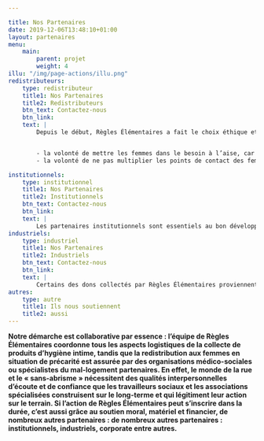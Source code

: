 ```yaml
---

title: Nos Partenaires
date: 2019-12-06T13:48:10+01:00
layout: partenaires
menu: 
    main:
        parent: projet
        weight: 4
illu: "/img/page-actions/illu.png"
redistributeurs: 
    type: redistributeur
    title1: Nos Partenaires
    title2: Redistributeurs
    btn_text: Contactez-nous
    btn_link: 
    text: |
        Depuis le début, Règles Élémentaires a fait le choix éthique et moral de ne pas assurer directement la redistribution auprès des femmes dans le besoin, mais plutôt de passer par des partenaires redistributeurs, comme le Samusocial de Paris,  la Croix  Rouge, les Restos du  Coeur, le Secours Catholique ou encore le Secours Populaire. Ce choix s’explique par deux raisons : 


        - la volonté de mettre les femmes dans le besoin à l’aise, car le monde de la rue et de la précarité en général nécessite des qualités interpersonnelles d’écoute et de confiance que les associations spécialisées construisent sur le long-terme et qui légitiment leur action sur le terrain
        - la volonté de ne pas multiplier les points de contact des femmes dans le besoin 

institutionnels: 
    type: institutionnel
    title1: Nos Partenaires
    title2: Institutionnels
    btn_text: Contactez-nous
    btn_link: 
    text: |
        Les partenaires institutionnels sont essentiels au bon développement de l’association et nous permettent de porter toujours plus loin la lutte contre la précarité menstruelle. Le fait que des élu.e.s, des maires ou des ministres s’emparent du sujet amplifie notre message et nous rapproche d’un monde où la précarité menstruelle n’existerait plus.
industriels: 
    type: industriel
    title1: Nos Partenaires
    title2: Industriels
    btn_text: Contactez-nous
    btn_link: 
    text: |
        Certains des dons collectés par Règles Élémentaires proviennent directement des industriels. Fabricants de protections jetables ou réutilisables, ces partenaires nous permettent d’offrir la plus grande diversité de produits possible aux femmes bénéficiaires afin que celles-ci choisissent ce qui leur convient le mieux. En effet, chez Règles Élémentaires, nous pensons que chaque femme devrait avoir le choix de ses protections d’hygiène intime et être informée de toutes les alternatives qui existent ! 
autres: 
    type: autre
    title1: Ils nous soutiennent
    title2: aussi
---
```



**Notre démarche est collaborative par essence : l’équipe de Règles Élémentaires coordonne tous les aspects logistiques de la collecte de produits d’hygiène intime, tandis que la redistribution aux femmes en situation de précarité est assurée par des organisations médico-sociales ou spécialistes du mal-logement partenaires. En effet, le monde de la rue et le « sans-abrisme » nécessitent des qualités interpersonnelles d’écoute et de confiance que les travailleurs sociaux et les associations spécialisées construisent sur le long-terme et qui légitiment leur action sur le terrain. Si l’action de Règles Élémentaires peut s’inscrire dans la durée, c’est aussi grâce au soutien moral, matériel et financier, de nombreux autres partenaires : de nombreux autres partenaires : institutionnels, industriels, corporate entre autres.**
